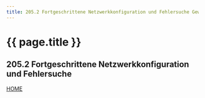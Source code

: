 ```yaml
---
title: 205.2 Fortgeschrittene Netzwerkkonfiguration und Fehlersuche Gewichtung 4
---
```


# {{ page.title }}

## 205.2 Fortgeschrittene Netzwerkkonfiguration und Fehlersuche

[HOME](./)
